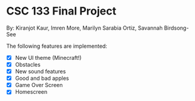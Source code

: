
# CSC 133 Final Project

By: Kiranjot Kaur, Imren More, Marilyn Sarabia Ortiz, Savannah Birdsong-See

The following features are implemented:

- [x] New UI theme (Minecraft!)
- [x] Obstacles
- [x] New sound features
- [x] Good and bad apples
- [x] Game Over Screen
- [x] Homescreen
